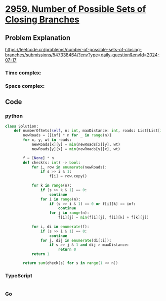 # [2959. Number of Possible Sets of Closing Branches](https://leetcode.cn/problems/number-of-possible-sets-of-closing-branches/description/?envType=daily-question&envId=2024-07-17)



## Problem Explanation
https://leetcode.cn/problems/number-of-possible-sets-of-closing-branches/submissions/547338464/?envType=daily-question&envId=2024-07-17
### Time complex:


### Space complex:

## Code

### python
```python
class Solution:
    def numberOfSets(self, n: int, maxDistance: int, roads: List[List[int]]) -> int:
        newRoads = [[inf] * n for _ in range(n)] 
        for x, y, wt in roads:
            newRoads[x][y] = min(newRoads[x][y], wt)
            newRoads[y][x] = min(newRoads[y][x], wt)

        f = [None] * n
        def check(s: int) -> bool:
            for i, row in enumerate(newRoads):
                if s >> i & 1:
                    f[i] = row.copy()
            
            for k in range(n):
                if (s >> k & 1) == 0:
                    continue
                for i in range(n):
                    if (s >> i & 1) == 0 or f[i][k] == inf:
                        continue
                    for j in range(n):
                        f[i][j] = min(f[i][j], f[i][k] + f[k][j])
            
            for i, di in enumerate(f):
                if (s >> i & 1) == 0:
                    continue
                for j, dij in enumerate(di[:i]):
                    if s >> j & 1 and dij > maxDistance:
                        return 0
            return 1

        return sum(check(s) for s in range(1 << n))
```

### TypeScript
```TypeScript


```

### Go
```go
```